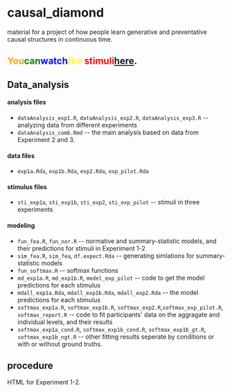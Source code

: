# causal_diamond

material for a project of how people learn generative and preventative causal structures in continuous time. 

## <span style="color:orange;">You</span><span style="color:green;">can</span><span style="color:blue;">watch</span><span style="color:yellow;">the</span><span style="color:red;"> stimuli</span>[here](https://eco.ppls.ed.ac.uk/~s1940738/demo/diamond/).


## Data_analysis

#### analysis files

* `dataAnalysis_exp1.R`, `dataAnalysis_exp2.R`, `dataAnalysis_exp3.R` -- analyzing data from different experiments
* `dataAnalysis_comb.Rmd` -- the main analysis based on data from Experiment 2 and 3.

#### data files

* `exp1a.Rda`, `exp1b.Rda`, `exp2.Rda`, `exp_pilot.Rda`

#### stimulus files

* `sti_exp1a`, `sti_exp1b`, `sti_exp2`, `sti_exp_pilot` -- stimuli in three experiments

#### modeling

* `fun_fea.R`, `fun_nor.R`  -- normative and summary-statistic models, and their predictions for stimuli in Experiment 1-2
* `sim_fea.R`, `sim_fea`, `df.expect.Rda` -- generating simlations for summary-statistic models
* `fun_softmax.R` -- softmax functions
* `md_exp1a.R`, `md_exp1b.R`,  `model_exp_pilot` -- code to get the model predictions for each stimulus
* `mdall_exp1a.Rda`, `mdall_exp1b.Rda`, `mdall_exp2.Rda` -- the model predictions for each stimulus
* `softmax_exp1a.R`, `softmax_exp1b.R`, `softmax_exp2.R`,`softmax_exp_pilot.R`, `softmax_report.R` -- code to fit participants' data on the aggragate and individual levels, and their results
* `softmax_exp1a_cond.R`, `softmax_exp1b_cond.R`, `softmax_exp1b_gt.R`, `softmax_exp1b_ngt.R`  -- other fitting results seperate by conditions or with or without ground truths. 

## procedure

HTML for Experiment 1-2.